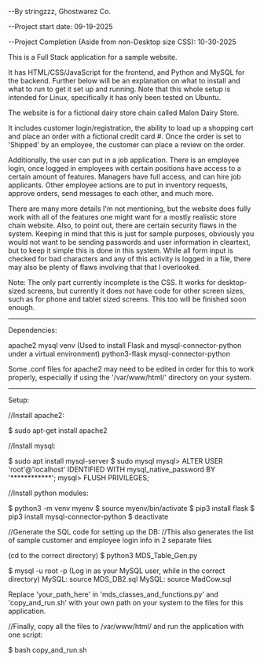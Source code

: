 --By stringzzz, Ghostwarez Co.

--Project start date: 09-19-2025

--Project Completion (Aside from non-Desktop size CSS): 10-30-2025


This is a Full Stack application for a sample website.


It has HTML/CSS/JavaScript for the frontend, and Python and MySQL for the backend. Further below will be an explanation on what to install and what to run to get it set up and running. Note that this whole setup is intended for Linux, specifically it has only been tested on Ubuntu.


The website is for a fictional dairy store chain called Malon Dairy Store.


It includes customer login/registration, the ability to load up a shopping cart
and place an order with a fictional credit card #. Once the order is set to 'Shipped' by an employee, the customer can place a review on the order.


Additionally, the user can put in a job application. There is an employee login, once logged in employees with certain positions have access to a certain amount of features. Managers have full access, and can hire job applicants. Other employee actions are to put in inventory requests, approve orders, send messages to each other, and much more.


There are many more details I'm not mentioning, but the website does fully work with all of the features one might want for a mostly realistic store chain website. Also, to point out, there are certain security flaws in the system. Keeping in mind that this is just for sample purposes, obviously you would not
want to be sending passwords and user information in cleartext, but to keep it simple this is done in this system. While all form input is checked for bad characters and any of this activity is logged in a file, there may also be plenty of flaws involving that that I overlooked.


Note: The only part currently incomplete is the CSS. It works for desktop-sized screens, but currently it does not have code for other screen sizes, such as for phone and tablet sized screens. This too will be finished soon enough.


---------------------------------------------------

Dependencies:

apache2
mysql
venv (Used to install Flask and mysql-connector-python under a virtual environment)
python3-flask
mysql-connector-python


Some .conf files for apache2 may need to be edited in order for this to work properly, especially if using the '/var/www/html/' directory on your system.


----------------------------------------------------

Setup:

//Install apache2:

$ sudo apt-get install apache2


//Install mysql:

$ sudo apt install mysql-server
$ sudo mysql
mysql> ALTER USER 'root'@'localhost' IDENTIFIED WITH mysql_native_password BY '************';
mysql> FLUSH PRIVILEGES;


//Install python modules:

$ python3 -m venv myenv
$ source myenv/bin/activate
$ pip3 install flask
$ pip3 install mysql-connector-python
$ deactivate


//Generate the SQL code for setting up the DB:
//This also generates the list of sample customer and employee login info in 2 separate files

(cd to the correct directory)
$ python3 MDS_Table_Gen.py


$ mysql -u root -p
(Log in as your MySQL user, while in the correct directory)
MySQL: source MDS_DB2.sql
MySQL: source MadCow.sql


Replace 'your_path_here' in 'mds_classes_and_functions.py' and 
'copy_and_run.sh' with your own path on your system to the files for this application.


//Finally, copy all the files to /var/www/html/ and run the application with one script:

$ bash copy_and_run.sh

